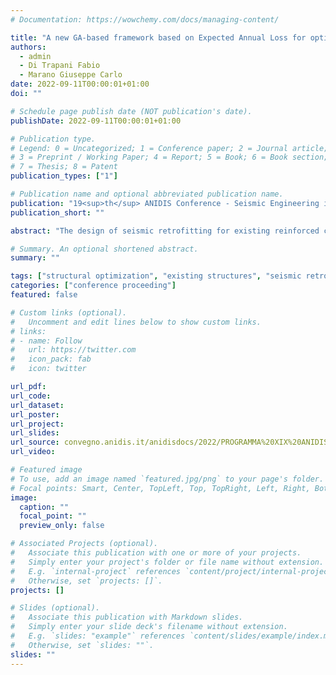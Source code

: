 ```yaml
---
# Documentation: https://wowchemy.com/docs/managing-content/

title: "A new GA-based framework based on Expected Annual Loss for optimizing seismic retrofitting in reinforced concrete frame structures"
authors:
  - admin
  - Di Trapani Fabio
  - Marano Giuseppe Carlo
date: 2022-09-11T00:00:01+01:00
doi: ""

# Schedule page publish date (NOT publication's date).
publishDate: 2022-09-11T00:00:01+01:00

# Publication type.
# Legend: 0 = Uncategorized; 1 = Conference paper; 2 = Journal article;
# 3 = Preprint / Working Paper; 4 = Report; 5 = Book; 6 = Book section;
# 7 = Thesis; 8 = Patent
publication_types: ["1"]

# Publication name and optional abbreviated publication name.
publication: "19<sup>th</sup> ANIDIS Conference - Seismic Engineering in Italy , 11<sup>th</sup>-15<sup>th</sup> September 2022 | Turin (Italy)"
publication_short: ""

abstract: "The design of seismic retrofitting for existing reinforced concrete frame structures concerns the determination of the position and the arrangement of reinforcements. Currently, this design practice is mainly based on trial-and-error attempts and engineers’ experience, without a formal implementation of cost/performance optimization. Though, the implementation of this intervention is associated with significant costs, noticeable downtimes, and elevated invasiveness. This paper presents a new genetic algorithm-based framework for the optimization of two different retrofitting techniques (FRP column wrapping and concentric steel braces) that aims at minimizing costs considering indirectly the lessening of expected annual values. The feasibility of each tentative solution is controlled by the outcomes of static pushover analyses in the framework of the N2 method, achieved by a 3D fiber-section model implemented in OpenSees. Application of the framework in a realistic case study structure will show that the sustainability of retrofitting intervention is achievable by employing artificial intelligence aided structural design."

# Summary. An optional shortened abstract.
summary: ""

tags: ["structural optimization", "existing structures", "seismic retrofitting", "Expected Annual Losses", "genetic algorithms", "concrete structures", "FRP", "steel braces", "OpenSees", "non-linear static analyses"]
categories: ["conference proceeding"]
featured: false

# Custom links (optional).
#   Uncomment and edit lines below to show custom links.
# links:
# - name: Follow
#   url: https://twitter.com
#   icon_pack: fab
#   icon: twitter

url_pdf:
url_code:
url_dataset:
url_poster:
url_project:
url_slides:
url_source: convegno.anidis.it/anidisdocs/2022/PROGRAMMA%20XIX%20ANIDIS.pdf
url_video:

# Featured image
# To use, add an image named `featured.jpg/png` to your page's folder. 
# Focal points: Smart, Center, TopLeft, Top, TopRight, Left, Right, BottomLeft, Bottom, BottomRight.
image:
  caption: ""
  focal_point: ""
  preview_only: false

# Associated Projects (optional).
#   Associate this publication with one or more of your projects.
#   Simply enter your project's folder or file name without extension.
#   E.g. `internal-project` references `content/project/internal-project/index.md`.
#   Otherwise, set `projects: []`.
projects: []

# Slides (optional).
#   Associate this publication with Markdown slides.
#   Simply enter your slide deck's filename without extension.
#   E.g. `slides: "example"` references `content/slides/example/index.md`.
#   Otherwise, set `slides: ""`.
slides: ""
---
```

